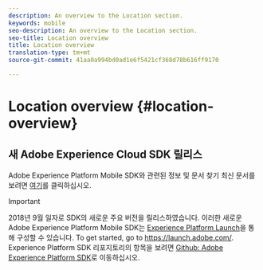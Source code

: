 ```yaml
---
description: An overview to the Location section.
keywords: mobile
seo-description: An overview to the Location section.
seo-title: Location overview
title: Location overview
translation-type: tm+mt
source-git-commit: 41aa0a994bd0ad1e6f5421cf368d78b616ff9170

---
```



# Location overview {#location-overview}

## 새 Adobe Experience Cloud SDK 릴리스

Adobe Experience Platform Mobile SDK와 관련된 정보 및 문서 찾기 최신 문서를 보려면 [여기](https://aep-sdks.gitbook.io/docs/)를 클릭하십시오.

>[!IMPORTANT]
>
>2018년 9월 일자로 SDK의 새로운 주요 버전을 릴리스하였습니다. 이러한 새로운 Adobe Experience Platform Mobile SDK는 [Experience Platform Launch](https://www.adobe.com/experience-platform/launch.html)을 통해 구성할 수 있습니다. To get started, go to https://launch.adobe.com/. [](https://launch.adobe.com/) Experience Platform SDK 리포지토리의 항목을 보려면 [Github: Adobe Experience Platform SDK](https://github.com/Adobe-Marketing-Cloud/acp-sdks)로 이동하십시오.
